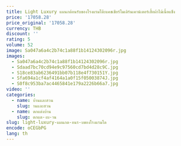 ```yaml
---
title: Light Luxury แผนกต้อนรับของโรงแรมโต๊ะแคชเชียร์โมเดิร์นเคาน์เตอร์เสื้อผ้าไม้เนื้อแข็ง
price: '17058.28'
price_original: '17058.28'
currency: THB
discount: ''
rating: 5
volume: 52
image: Sa047a6a4c2b74c1a88f1b14124302096r.jpg
images:
  - Sa047a6a4c2b74c1a88f1b14124302096r.jpg
  - Sdaad7bc70cd94e9c97560cd7bd4d28c9C.jpg
  - S18ce83ab6236491bb07b118e4f730151Y.jpg
  - Sfa694a1cf4af4164a1a0f15f05003874J.jpg
  - S0f8c953ba7ac4465841e179a2226b66a7.jpg
video: ''
categories:
  - name: บ้านและสวน
    slug: านและสวน
  - name: ตกแต่งบ้าน
    slug: ตกแต-งบ-าน
slug: light-luxury-แผนกต-อนร-บของโรงแรมโต
encode: oCEGbPG
lang: th
---
```

  